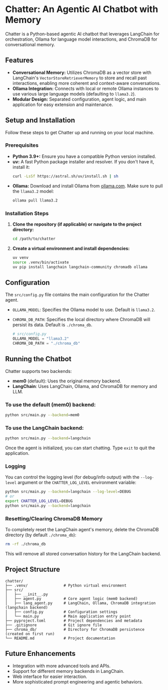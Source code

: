 # Chatter: An Agentic AI Chatbot with Memory

Chatter is a Python-based agentic AI chatbot that leverages LangChain for orchestration, Ollama for language model interactions, and ChromaDB for conversational memory.

## Features

- **Conversational Memory:** Utilizes ChromaDB as a vector store with LangChain's `VectorStoreRetrieverMemory` to store and recall past interactions, enabling more coherent and context-aware conversations.
- **Ollama Integration:** Connects with local or remote Ollama instances to use various large language models (defaulting to `llama3.2`).
- **Modular Design:** Separated configuration, agent logic, and main application for easy extension and maintenance.

## Setup and Installation

Follow these steps to get Chatter up and running on your local machine.

### Prerequisites

- **Python 3.9+:** Ensure you have a compatible Python version installed.
- **uv:** A fast Python package installer and resolver. If you don't have it, install it:
  ```bash
  curl -LsSf https://astral.sh/uv/install.sh | sh
  ```
- **Ollama:** Download and install Ollama from [ollama.com](https://ollama.com/). Make sure to pull the `llama3.2` model:
  ```bash
  ollama pull llama3.2
  ```

### Installation Steps

1.  **Clone the repository (if applicable) or navigate to the project directory:**
    ```bash
    cd /path/to/chatter
    ```

2.  **Create a virtual environment and install dependencies:**
    ```bash
    uv venv
    source .venv/bin/activate
    uv pip install langchain langchain-community chromadb ollama
    ```

## Configuration

The `src/config.py` file contains the main configuration for the Chatter agent.

- `OLLAMA_MODEL`: Specifies the Ollama model to use. Default is `llama3.2`.
- `CHROMA_DB_PATH`: Specifies the local directory where ChromaDB will persist its data. Default is `./chroma_db`.

  ```python
  # src/config.py
  OLLAMA_MODEL = "llama3.2"
  CHROMA_DB_PATH = "./chroma_db"
  ```

## Running the Chatbot

Chatter supports two backends:

- **mem0** (default): Uses the original memory backend.
- **LangChain**: Uses LangChain, Ollama, and ChromaDB for memory and LLM.

### To use the default (mem0) backend:
```bash
python src/main.py --backend=mem0
```

### To use the LangChain backend:
```bash
python src/main.py --backend=langchain
```

Once the agent is initialized, you can start chatting. Type `exit` to quit the application.

### Logging
You can control the logging level (for debug/info output) with the `--log-level` argument or the `CHATTER_LOG_LEVEL` environment variable:

```bash
python src/main.py --backend=langchain --log-level=DEBUG
# or
export CHATTER_LOG_LEVEL=DEBUG
python src/main.py --backend=langchain
```

### Resetting/Clearing ChromaDB Memory
To completely reset the LangChain agent's memory, delete the ChromaDB directory (by default `./chroma_db`):

```bash
rm -rf ./chroma_db
```
This will remove all stored conversation history for the LangChain backend.

## Project Structure

```
chatter/
├── .venv/                # Python virtual environment
├── src/
│   ├── __init__.py
│   ├── agent.py          # Core agent logic (mem0 backend)
│   ├── lang_agent.py     # LangChain, Ollama, ChromaDB integration (langchain backend)
│   ├── config.py         # Configuration settings
│   └── main.py           # Main application entry point
├── pyproject.toml        # Project dependencies and metadata
├── .gitignore            # Git ignore file
├── chroma_db/            # Directory for ChromaDB persistence (created on first run)
└── README.md             # Project documentation
```

## Future Enhancements

- Integration with more advanced tools and APIs.
- Support for different memory backends in LangChain.
- Web interface for easier interaction.
- More sophisticated prompt engineering and agentic behaviors.
